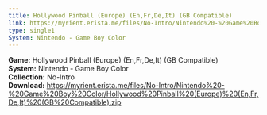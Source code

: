 ```yaml
---
title: Hollywood Pinball (Europe) (En,Fr,De,It) (GB Compatible)
link: https://myrient.erista.me/files/No-Intro/Nintendo%20-%20Game%20Boy%20Color/Hollywood%20Pinball%20(Europe)%20(En,Fr,De,It)%20(GB%20Compatible).zip
type: single1
System: Nintendo - Game Boy Color
---
```

<b>Game:</b> Hollywood Pinball (Europe) (En,Fr,De,It) (GB Compatible)<br>
<b>System:</b> Nintendo - Game Boy Color<br>
<b>Collection:</b> No-Intro<br>
<b>Download:</b> https://myrient.erista.me/files/No-Intro/Nintendo%20-%20Game%20Boy%20Color/Hollywood%20Pinball%20(Europe)%20(En,Fr,De,It)%20(GB%20Compatible).zip
